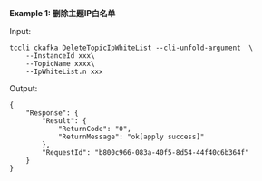 **Example 1: 删除主题IP白名单**



Input: 

```
tccli ckafka DeleteTopicIpWhiteList --cli-unfold-argument  \
    --InstanceId xxx\
    --TopicName xxxx\
    --IpWhiteList.n xxx
```

Output: 
```
{
    "Response": {
        "Result": {
            "ReturnCode": "0",
            "ReturnMessage": "ok[apply success]"
        },
        "RequestId": "b800c966-083a-40f5-8d54-44f40c6b364f"
    }
}
```

